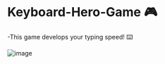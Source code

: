 # Keyboard-Hero-Game 🎮
-This game develops your typing speed! ⌨️

![image](https://user-images.githubusercontent.com/97020506/222065279-ced5a53e-0e12-487e-9ec9-a86ead3ee716.png)
